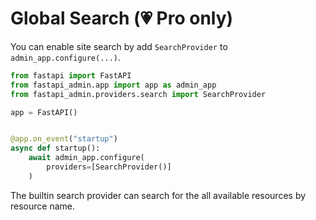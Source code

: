 # Global Search (💗 Pro only)

You can enable site search by add `SearchProvider` to `admin_app.configure(...)`.

```python
from fastapi import FastAPI
from fastapi_admin.app import app as admin_app
from fastapi_admin.providers.search import SearchProvider

app = FastAPI()


@app.on_event("startup")
async def startup():
    await admin_app.configure(
        providers=[SearchProvider()]
    )
```

The builtin search provider can search for the all available resources by resource name.
